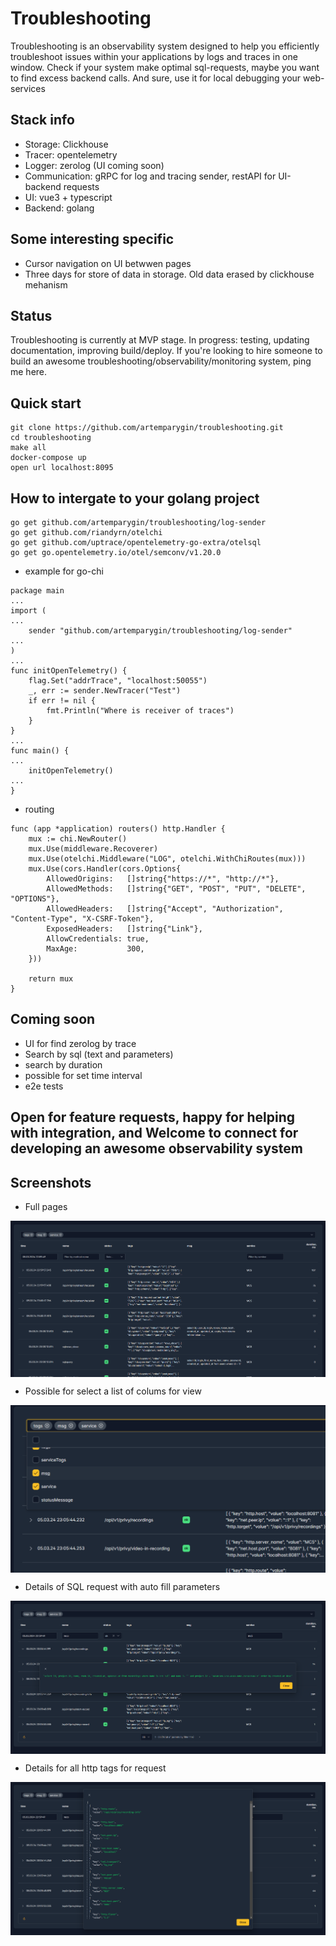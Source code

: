 # Troubleshooting

Troubleshooting is an observability system designed to help you efficiently troubleshoot issues within your applications by logs and traces in one window. 
Check if your system make optimal sql-requests, maybe you want to find  excess backend calls. And sure, use it for local debugging your web-services

Stack info
------
* Storage: Clickhouse
* Tracer: opentelemetry
* Logger: zerolog (UI coming soon)
* Communication: gRPC for log and tracing sender, restAPI for UI-backend requests
* UI: vue3 + typescript
* Backend: golang

Some interesting specific
------
* Cursor navigation on UI betwwen pages
* Three days for store of data in storage. Old data erased by clickhouse mehanism

Status
------
Troubleshooting is currently at MVP stage. In progress: testing, updating documentation, improving build/deploy. If you're looking to hire someone to build an awesome troubleshooting/observability/monitoring system, ping me here.

Quick start
------
```
git clone https://github.com/artemparygin/troubleshooting.git
cd troubleshooting
make all
docker-compose up
open url localhost:8095
```

How to intergate to your golang project
------
```
go get github.com/artemparygin/troubleshooting/log-sender
go get github.com/riandyrn/otelchi
go get github.com/uptrace/opentelemetry-go-extra/otelsql
go get go.opentelemetry.io/otel/semconv/v1.20.0
```

* example for go-chi

```
package main
...
import (
...
    sender "github.com/artemparygin/troubleshooting/log-sender"
...
)
...
func initOpenTelemetry() {
	flag.Set("addrTrace", "localhost:50055")
	_, err := sender.NewTracer("Test")
	if err != nil {
		fmt.Println("Where is receiver of traces")
	}
}
...
func main() {
...
    initOpenTelemetry()
... 
}
```

* routing
```
func (app *application) routers() http.Handler {
	mux := chi.NewRouter()
	mux.Use(middleware.Recoverer)
	mux.Use(otelchi.Middleware("LOG", otelchi.WithChiRoutes(mux)))
	mux.Use(cors.Handler(cors.Options{
		AllowedOrigins:   []string{"https://*", "http://*"},
		AllowedMethods:   []string{"GET", "POST", "PUT", "DELETE", "OPTIONS"},
		AllowedHeaders:   []string{"Accept", "Authorization", "Content-Type", "X-CSRF-Token"},
		ExposedHeaders:   []string{"Link"},
		AllowCredentials: true,
		MaxAge:           300,
	}))

	return mux
}
```

Coming soon
------
* UI for find zerolog by trace
* Search by sql (text and parameters)
* search by duration
* possible for set time interval
* e2e tests

## Open for feature requests, happy for helping with integration, and Welcome to connect for developing an awesome observability system

Screenshots
------

* Full pages
<img src="img/full_page.png" alt="Full Page" style="display: block; margin: auto;">

* Possible for select a list of colums for view
<img src="img/columns_list.png" alt="Column List" style="display: block; margin: auto;">

* Details of SQL request with auto fill parameters
<img src="img/sql.png" alt="SQL" style="display: block; margin: auto;">

* Details for all http tags for request
<img src="img/tags.png" alt="Tags" style="display: block; margin: auto;">
